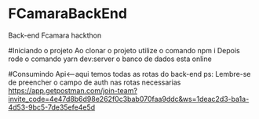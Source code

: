# FCamaraBackEnd
Back-end Fcamara hackthon


#Iniciando o projeto
Ao clonar o projeto utilize o comando npm i
Depois rode o comando yarn dev:server
o banco de dados esta online

#Consumindo Api<--aqui temos todas as rotas do back-end
ps: Lembre-se de preencher o campo de auth nas rotas necessarias 
https://app.getpostman.com/join-team?invite_code=4e47d8b6d98e262f0c3bab070faa9ddc&ws=1deac2d3-ba1a-4d53-9bc5-7de35efe4e5d
